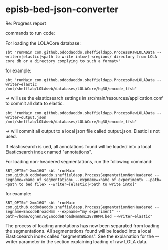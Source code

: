 # episb-bed-json-converter

Re: Progress report

commands to run code:

For loading the LOLACore database:

``
sbt "runMain com.github.oddodaoddo.sheffieldapp.ProcessRawLOLAData --writer=[elastic|<path to write into>] <regions/ directory from LOLA core db or a directory complying to such a format>"
``

for example:

``
sbt "runMain com.github.oddodaoddo.sheffieldapp.ProcessRawLOLAData --writer=elastic /mnt/shefflab/LOLAweb/databases/LOLACore/hg38/encode_tfsb"
``

-> will use the elasticsearch settings in src/main/resources/application.conf to commit all data to elastic.

``
sbt "runMain com.github.oddodaoddo.sheffieldapp.ProcessRawLOLAData --writer=output.json /mnt/shefflab/LOLAweb/databases/LOLACore/hg38/encode_tfsb"
``

-> will commit all output to a local json file called output.json. Elastic is not used.

If elasticsearch is ued, all annotations found will be loaded into a local Elasticsearch index named "annotations".

For loading non-headered segmentations, run the following command:

``
SBT_OPTS="-Xmx16G" sbt "runMain com.github.oddodaoddo.sheffieldapp.ProcessSegmentationNonHeadered --segname=<name of segmentation> --expname=<name of experiment> --path=<path to bed file> --writer=[elastic|<path to write into]"
``

for example:

``
SBT_OPTS="-Xmx16G" sbt "runMain com.github.oddodaoddo.sheffieldapp.ProcessSegmentationNonHeadered --segname=EncodeBroadHmm --expname="my experiment" --path=/home/ognen/wgEncodeBroadHmmGm12878HMM.bed --writer=elastic"
``

The process of loading annotations has now been separated from loading the segmentations. All segmentations found will be loaded into a local Elasticsearch index called "segmentations". See the explanation for the --writer parameter in the section explaining loading of raw LOLA data.
